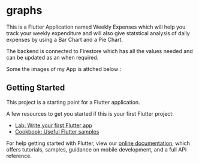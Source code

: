 # graphs

This is a Flutter Application named Weekly Expenses which will help you track your weekly expenditure and will also give statstical analysis of daily expenses by using a Bar Chart and a Pie Chart. 

The backend is connected to Firestore which has all the values needed and can be updated as an when required.

Some the images of my App is attched below :


## Getting Started

This project is a starting point for a Flutter application.

A few resources to get you started if this is your first Flutter project:

- [Lab: Write your first Flutter app](https://flutter.dev/docs/get-started/codelab)
- [Cookbook: Useful Flutter samples](https://flutter.dev/docs/cookbook)

For help getting started with Flutter, view our
[online documentation](https://flutter.dev/docs), which offers tutorials,
samples, guidance on mobile development, and a full API reference.
